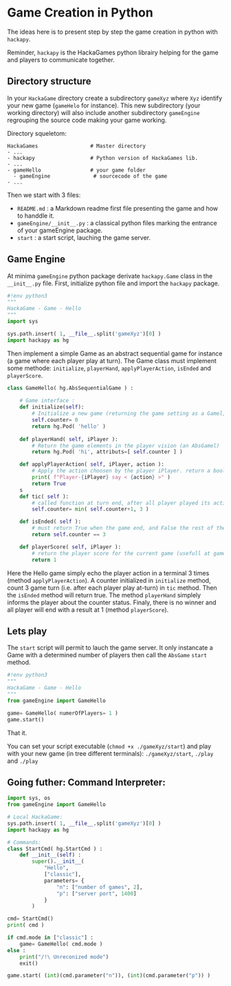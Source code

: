# Game Creation in Python 

The ideas here is to present step by step the game creation in python with `hackapy`.

Reminder, `hackapy` is the HackaGames python librairy helping for the game and players to communicate together.

## Directory structure 

In your `HackaGame` directory create a subdirectory `gameXyz` where `Xyz` identify your new game (`gameHelo` for instance).
This new subdirectory (your working directory) will also include another subdirectory `gameEngine` regrouping the source code making your game working.

Directory squeletom: 

```
HackaGames                 # Master directory
- ...
- hackapy                  # Python version of HackaGames lib.
- ...
- gameHello                # your game folder
  - gameEngine              # sourcecode of the game
- ...
```

Then we start with 3 files:

- `README.md` : a Markdown readme first file presenting the game and how to handdle it.
- `gameEngine/__init__.py` : a classical python files marking the entrance of your gameEngine package.
- `start` : a start script, lauching the game server.

## Game Engine

At minima `gameEngine` python package derivate `hackapy.Game` class in the  `__init__.py` file. 
First, initialize python file and import the `hackapy` package.

```python 
#!env python3
"""
HackaGame - Game - Hello 
"""
import sys

sys.path.insert( 1, __file__.split('gameXyz')[0] )
import hackapy as hg
```

Then implement a simple Game as an abstract sequential game for instance (a game where each player play at turn).
The Game class must implement some methode: `initialize`, `playerHand`, `applyPlayerAction`, `isEnded` and `playerScore`.

```python
class GameHello( hg.AbsSequentialGame ) :
    
    # Game interface :
    def initialize(self):
        # Initialize a new game (returning the game setting as a Gamel, a game ellement shared with player wake-up)
        self.counter= 0
        return hg.Pod( 'hello' )
        
    def playerHand( self, iPlayer ):
        # Return the game elements in the player vision (an AbsGamel)
        return hg.Pod( 'hi', attributs=[ self.counter ] )  

    def applyPlayerAction( self, iPlayer, action ):
        # Apply the action choosen by the player iPlayer. return a boolean at True if the player terminate its actions for the current turn.
        print( f"Player-{iPlayer} say < {action} >" )
        return True
    s
    def tic( self ):
        # called function at turn end, after all player played its actions. 
        self.counter= min( self.counter+1, 3 )

    def isEnded( self ):
        # must return True when the game end, and False the rest of the time.
        return self.counter == 3

    def playerScore( self, iPlayer ):
        # return the player score for the current game (usefull at game ending)
        return 1
```

Here the Hello game simply echo the player action in a terminal $3$ times (method `applyPlayerAction`).
A counter initialized in `initialize` method, count $3$ game turn (i.e. after each player play at-turn) in `tic` method. 
Then the `isEnded` method will return true.
The method `playerHand` simplely informs the player about the counter status.
Finaly, there is no winner and all player will end with a result at $1$ (method `playerScore`).

## Lets play 

The `start` script will permit to lauch the game server.
It only instancate a Game with a determined number of players then call the `AbsGame` `start` method.

```python
#!env python3
"""
HackaGame - Game - Hello 
"""
from gameEngine import GameHello

game= GameHello( numerOfPlayers= 1 )
game.start()
```

That it. 

You can set your script executable (`chmod +x ./gameXyz/start`) and play with your new game (in tree different terminals): `./gameXyz/start`, `./play` and `./play`


## Going futher: Command Interpreter:

```python
import sys, os
from gameEngine import GameHello

# Local HackaGame:
sys.path.insert( 1, __file__.split('gameXyz')[0] )
import hackapy as hg

# Commands:
class StartCmd( hg.StartCmd ) :
    def __init__(self) :
        super().__init__(
            "Hello",
            ["classic"],
            parameters= { 
                "n": ["number of games", 2],
                "p": ["server port", 1400]
            }
        )

cmd= StartCmd()
print( cmd )

if cmd.mode in ["classic"] :
    game= GameHello( cmd.mode )
else :
    print("/!\ Unreconized mode")
    exit()

game.start( (int)(cmd.parameter("n")), (int)(cmd.parameter("p")) )
```
